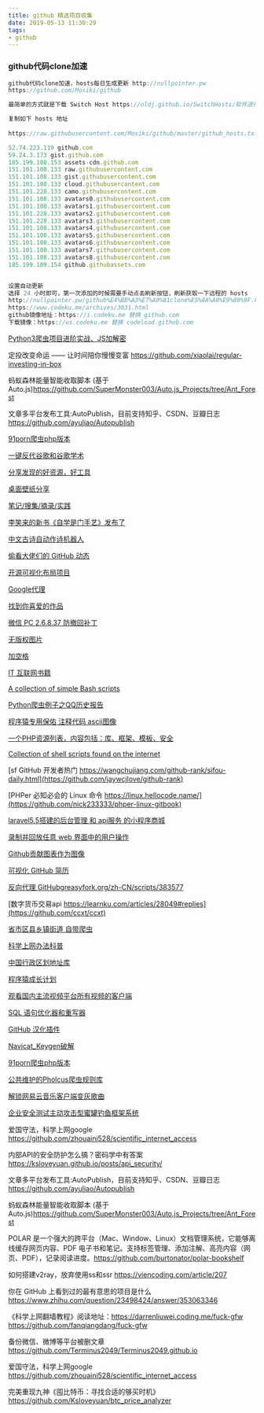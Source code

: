 ```yaml
---
title: github 精选项目收集
date: 2019-05-13 11:30:29
tags:
- github
---
```


### github代码clone加速
```javascript
github代码clone加速，hosts每日生成更新 http://nullpointer.pw 
https://github.com/Mosiki/github

最简单的方式就是下载 Switch Host https://oldj.github.io/SwitchHosts/软件进行 host 修改，跨平台，因为 hosts 文件每日都会自动更新，所以需要本地的 hosts 也能自动更新， 好在 SwitchHosts 提供了远程 hosts 的功能。

复制如下 hosts 地址
 
https://raw.githubusercontent.com/Mosiki/github/master/github_hosts.txt

52.74.223.119 github.com
59.24.3.173 gist.github.com
185.199.108.153 assets-cdn.github.com
151.101.108.133 raw.githubusercontent.com
151.101.108.133 gist.githubusercontent.com
151.101.108.133 cloud.githubusercontent.com
151.101.228.133 camo.githubusercontent.com
151.101.108.133 avatars0.githubusercontent.com
151.101.108.133 avatars1.githubusercontent.com
151.101.228.133 avatars2.githubusercontent.com
151.101.228.133 avatars3.githubusercontent.com
151.101.108.133 avatars4.githubusercontent.com
151.101.108.133 avatars5.githubusercontent.com
151.101.108.133 avatars6.githubusercontent.com
151.101.108.133 avatars7.githubusercontent.com
151.101.108.133 avatars8.githubusercontent.com
185.199.109.154 github.githubassets.com


设置自动更新
选择 24 小时即可，第一次添加的时候需要手动点击刷新按钮，刷新获取一下远程的 hosts
http://nullpointer.pw/github%E4%BB%A3%E7%A0%81clone%E5%8A%A0%E9%80%9F.html
https://www.codeku.me/archives/3031.html
github镜像地址：https://i.codeku.me 替换 github.com
下载镜像：https://ws.codeku.me 替换 codeload.github.com


```
[Python3爬虫项目进阶实战、JS加解密](https://github.com/xianyucoder/Crack-JS)

定投改变命运 —— 让时间陪你慢慢变富 https://github.com/xiaolai/regular-investing-in-box

蚂蚁森林能量智能收取脚本 (基于Auto.js)https://github.com/SuperMonster003/Auto.js_Projects/tree/Ant_Forest

文章多平台发布工具:AutoPublish，目前支持知乎、CSDN、豆瓣日志 https://github.com/ayuliao/Autopublish

 [91porn爬虫php版本](https://github.com/zzjzz9266a/91porn_php)

[ 一键反代谷歌和谷歌学术](https://github.com/arnofeng/ngx_google_deployment)

[分享发现的好资源，好工具](https://github.com/Michael728/awesome-tools-resources)

[桌面壁纸分享](https://github.com/ofcold/desktop-pictures)

[笔记/搜集/摘录/实践](https://github.com/jaywcjlove/handbook)

[李笑来的新书《自学是门手艺》发布了](https://github.com/selfteaching/the-craft-of-selfteaching)

[中文古诗自动作诗机器人](https://github.com/jinfagang/tensorflow_poems)

[偷看大佬们的 GitHub 动态](https://github.com/lawvs/buddy-github-events)

[开源可视化布局项目](https://github.com/0123cf/auto-layout)

[Google代理](https://github.com/EtherDream/jsproxy/)

[找到你喜爱的作品](https://zhaodao.ai/)

[微信 PC 2.6.8.37 防撤回补丁](https://github.com/36huo/wechat_anti_revoke/)

[无版权图片](https://unsplash.com/)

[加空格](https://github.com/vinta/pangu.js)

[ IT 互联网书籍](https://github.com/TIM168/technical_books)

[A collection of simple Bash scripts](https://github.com/ruanyf/simple-bash-scripts)

[Python爬虫例子之QQ历史报告](https://segmentfault.com/a/1190000019239788)

[程序猿专用保佑 注释代码 ascii图像](https://coding.net/u/lunayj/p/developer-pray-codeImg/git)

[一个PHP资源列表，内容包括：库、框架、模板、安全](https://github.com/CraryPrimitiveMan/awesome-php-zh_CN)


[Collection of shell scripts found on the internet](https://github.com/epety/100-shell-script-examples)

[sf GitHub 开发者热门 https://wangchujiang.com/github-rank/sifou-daily.html](https://github.com/jaywcjlove/github-rank)

[PHPer 必知必会的 Linux 命令 https://linux.hellocode.name/](https://github.com/nick233333/phper-linux-gitbook)

[laravel5.5搭建的后台管理 和 api服务 的小程序商城](https://github.com/sqc157400661/XiaoTShop)

[录制并回放任意 web 界面中的用户操作](https://github.com/rrweb-io)

[Github贡献图表作为图像](https://github.com/2016rshah/githubchart-api)


[可视化 GitHub 简历](https://github.com/ecmadao/hacknical)

[反向代理 GitHubgreasyfork.org/zh-CN/scripts/383577](https://www.codeku.me/archives/3031.html)

[数字货币交易api https://learnku.com/articles/28049#replies](https://github.com/ccxt/ccxt)

[省市区县乡镇街道 自带爬虫](https://github.com/aoxiang594/laravel-province-city-area)

[科学上网办法科普](https://github.com/byrwiki/byrwiki/issues/13)

[中国行政区划地址库](https://github.com/wi1dcard/china-divisions)

[程序猿成长计划](https://github.com/mylxsw/growing-up)

[观看国内主流视频平台所有视频的客户端](https://github.com/phobal/ivideo)

[SQL 语句优化器和重写器](https://github.com/guanguans/soar-php)

[GitHub 汉化插件](https://github.com/52cik/github-hans)

[Navicat_Keygen破解](https://github.com/Deltafox79/Navicat_Keygen)

[91porn爬虫php版本](https://github.com/zzjzz9266a/91porn_php)

[公共维护的Pholcus爬虫规则库](https://github.com/henrylee2cn/pholcus_lib)

[解锁网易云音乐客户端变灰歌曲](https://github.com/nondanee/UnblockNeteaseMusic)


[企业安全测试主动攻击型蜜罐钓鱼框架系统](https://github.com/hacklcx/HFish)


爱国守法，科学上网google https://github.com/zhouaini528/scientific_internet_access

 内部API的安全防护怎么搞？密码学中有答案 https://ksloveyuan.github.io/posts/api_security/

文章多平台发布工具:AutoPublish，目前支持知乎、CSDN、豆瓣日志 https://github.com/ayuliao/Autopublish

蚂蚁森林能量智能收取脚本 (基于Auto.js)https://github.com/SuperMonster003/Auto.js_Projects/tree/Ant_Forest

POLAR 是一个强大的跨平台（Mac、Window、Linux）文档管理系统，它能够离线缓存网页内容、PDF 电子书和笔记。支持标签管理、添加注解、高亮内容（网页、PDF），记录阅读进度。https://github.com/burtonator/polar-bookshelf


如何搭建v2ray，放弃使用ss和ssr https://viencoding.com/article/207

你在 GitHub 上看到过的最有意思的项目是什么 https://www.zhihu.com/question/23498424/answer/353063346

 《科学上网翻墙教程》阅读地址：https://darrenliuwei.coding.me/fuck-gfw https://github.com/fanqiangdang/fuck-gfw
 
备份微信、微博等平台被删文章 https://github.com/Terminus2049/Terminus2049.github.io

爱国守法，科学上网google https://github.com/zhouaini528/scientific_internet_access

完美重现九神《囤比特币：寻找合适的够买时机》 https://github.com/Ksloveyuan/btc_price_analyzer



